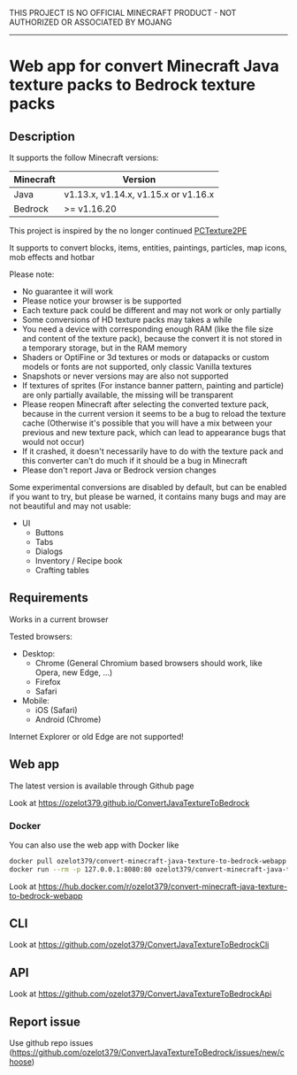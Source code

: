 THIS PROJECT IS NO OFFICIAL MINECRAFT PRODUCT - NOT AUTHORIZED OR ASSOCIATED BY MOJANG

---

# Web app for convert Minecraft Java texture packs to Bedrock texture packs

## Description

It supports the follow Minecraft versions:

| Minecraft | Version |
|-----------|---------|
| Java | v1.13.x, v1.14.x, v1.15.x or v1.16.x |
| Bedrock | >= v1.16.20 |

This project is inspired by the no longer continued [PCTexture2PE](https://github.com/rodrigojxd/PCTexture2PE)

It supports to convert blocks, items, entities, paintings, particles, map icons, mob effects and hotbar

Please note:

- No guarantee it will work
- Please notice your browser is be supported
- Each texture pack could be different and may not work or only partially
- Some conversions of HD texture packs may takes a while
- You need a device with corresponding enough RAM (like the file size and content of the texture pack), because the convert it is not stored in a temporary storage, but in the RAM memory
- Shaders or OptiFine or 3d textures or mods or datapacks or custom models or fonts are not supported, only classic Vanilla textures
- Snapshots or never versions may are also not supported
- If textures of sprites (For instance banner pattern, painting and particle) are only partially available, the missing will be transparent
- Please reopen Minecraft after selecting the converted texture pack, because in the current version it seems to be a bug to reload the texture cache (Otherwise it's possible that you will have a mix between your previous and new texture pack, which can lead to appearance bugs that would not occur)
- If it crashed, it doesn't necessarily have to do with the texture pack and this converter can't do much if it should be a bug in Minecraft
- Please don't report Java or Bedrock version changes

Some experimental conversions are disabled by default, but can be enabled if you want to try, but please be warned, it contains many bugs and may are not beautiful and may not usable:
- UI
    - Buttons
    - Tabs
    - Dialogs
    - Inventory / Recipe book
    - Crafting tables

## Requirements

Works in a current browser

Tested browsers:
- Desktop:
  - Chrome (General Chromium based browsers should work, like Opera, new Edge, ...)
  - Firefox
  - Safari
- Mobile:
  - iOS (Safari)
  - Android (Chrome)

Internet Explorer or old Edge are not supported!

## Web app

The latest version is available through Github page

Look at https://ozelot379.github.io/ConvertJavaTextureToBedrock

### Docker

You can also use the web app with Docker like

```bash
docker pull ozelot379/convert-minecraft-java-texture-to-bedrock-webapp
docker run --rm -p 127.0.0.1:8080:80 ozelot379/convert-minecraft-java-texture-to-bedrock-webapp
```

Look at https://hub.docker.com/r/ozelot379/convert-minecraft-java-texture-to-bedrock-webapp

## CLI

Look at https://github.com/ozelot379/ConvertJavaTextureToBedrockCli

## API

Look at https://github.com/ozelot379/ConvertJavaTextureToBedrockApi

## Report issue

Use github repo issues (https://github.com/ozelot379/ConvertJavaTextureToBedrock/issues/new/choose)
